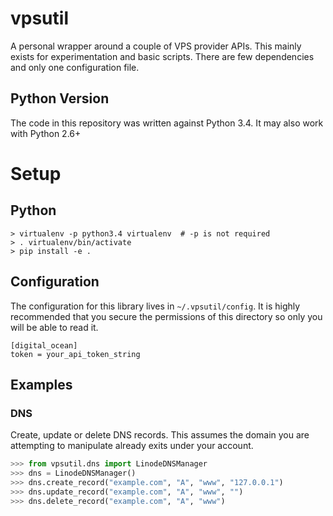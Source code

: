 # vpsutil
A personal wrapper around a couple of VPS provider APIs.  This mainly exists
for experimentation and basic scripts.  There are few dependencies and only
one configuration file.

## Python Version
The code in this repository was written against Python 3.4.  It may
also work with Python 2.6+

# Setup
## Python
```console
> virtualenv -p python3.4 virtualenv  # -p is not required
> . virtualenv/bin/activate
> pip install -e .
```

## Configuration
The configuration for this library lives in `~/.vpsutil/config`.  It is highly
recommended that you secure the permissions of this directory so only you will 
be able to read it.

```dosini
[digital_ocean]
token = your_api_token_string
```

## Examples
### DNS
Create, update or delete DNS records.  This assumes the domain you are
attempting to manipulate already exits under your account.

```python
>>> from vpsutil.dns import LinodeDNSManager
>>> dns = LinodeDNSManager()
>>> dns.create_record("example.com", "A", "www", "127.0.0.1")
>>> dns.update_record("example.com", "A", "www", "")
>>> dns.delete_record("example.com", "A", "www")
```
